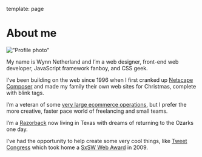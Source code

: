 template: page

# About me

!["Profile photo"](/images/headshot-about.png)

My name is Wynn Netherland and I’m a web designer, front-end web developer, JavaScript framework fanboy, and CSS geek.

I’ve been building on the web since 1996 when I first cranked up [Netscape Composer](http://en.wikipedia.org/wiki/Netscape_Composer) and made my family their own web sites for Christmas, complete with blink tags.

I’m a veteran of some [very large ecommerce operations](http://hp.com/), but I prefer the more creative, faster pace world of freelancing and small teams.

I’m a [Razorback](http://www.uark.edu/home/) now living in Texas with dreams of returning to the Ozarks one day.

I’ve had the opportunity to help create some very cool things, like [Tweet Congress](http://tweetcongress.org/) which took home a [SxSW Web Award](http://2009.sxsw.com/interactive/web_awards/winners/) in 2009.



